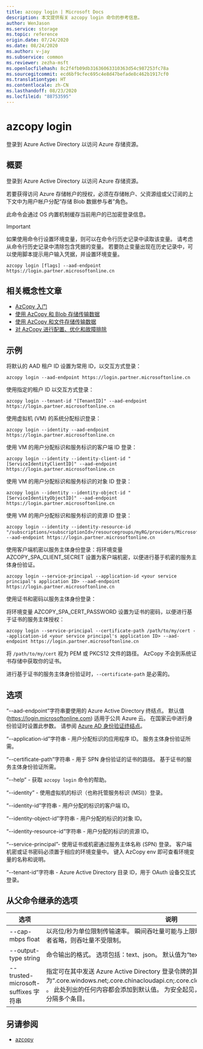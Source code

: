 ```yaml
---
title: azcopy login | Microsoft Docs
description: 本文提供有关 azcopy login 命令的参考信息。
author: WenJason
ms.service: storage
ms.topic: reference
origin.date: 07/24/2020
ms.date: 08/24/2020
ms.author: v-jay
ms.subservice: common
ms.reviewer: zezha-msft
ms.openlocfilehash: 8c2f4fb09db31636063310363d54c987253fc78a
ms.sourcegitcommit: ecd6bf9cfec695c4e8d47befade8c462b1917cf0
ms.translationtype: HT
ms.contentlocale: zh-CN
ms.lasthandoff: 08/23/2020
ms.locfileid: "88753595"
---
```

# <a name="azcopy-login"></a>azcopy login

登录到 Azure Active Directory 以访问 Azure 存储资源。

## <a name="synopsis"></a>概要

登录到 Azure Active Directory 以访问 Azure 存储资源。

若要获得访问 Azure 存储帐户的授权，必须在存储帐户、父资源组或父订阅的上下文中为用户帐户分配“存储 Blob 数据参与者”角色。

此命令会通过 OS 内置机制缓存当前用户的已加密登录信息。

> [!IMPORTANT]
> 如果使用命令行设置环境变量，则可以在命令行历史记录中读取该变量。 请考虑从命令行历史记录中清除包含凭据的变量。 若要防止变量出现在历史记录中，可以使用脚本提示用户输入凭据，并设置环境变量。

```azcopy
azcopy login [flags] --aad-endpoint https://login.partner.microsoftonline.cn
```

## <a name="related-conceptual-articles"></a>相关概念性文章

- [AzCopy 入门](storage-use-azcopy-v10.md)
- [使用 AzCopy 和 Blob 存储传输数据](storage-use-azcopy-blobs.md)
- [使用 AzCopy 和文件存储传输数据](storage-use-azcopy-files.md)
- [对 AzCopy 进行配置、优化和故障排除](storage-use-azcopy-configure.md)

## <a name="examples"></a>示例

将默认的 AAD 租户 ID 设置为常用 ID，以交互方式登录：

```azcopy
azcopy login --aad-endpoint https://login.partner.microsoftonline.cn
```

使用指定的租户 ID 以交互方式登录：

```azcopy
azcopy login --tenant-id "[TenantID]" --aad-endpoint https://login.partner.microsoftonline.cn
```

使用虚拟机 (VM) 的系统分配标识登录：

```azcopy
azcopy login --identity --aad-endpoint https://login.partner.microsoftonline.cn
```

使用 VM 的用户分配标识和服务标识的客户端 ID 登录：
  
```azcopy
azcopy login --identity --identity-client-id "[ServiceIdentityClientID]" --aad-endpoint https://login.partner.microsoftonline.cn
```
 
使用 VM 的用户分配标识和服务标识的对象 ID 登录：

```azcopy
azcopy login --identity --identity-object-id "[ServiceIdentityObjectID]" --aad-endpoint https://login.partner.microsoftonline.cn
```

使用 VM 的用户分配标识和服务标识的资源 ID 登录：
 
```azcopy
azcopy login --identity --identity-resource-id "/subscriptions/<subscriptionId>/resourcegroups/myRG/providers/Microsoft.ManagedIdentity/userAssignedIdentities/myID" --aad-endpoint https://login.partner.microsoftonline.cn
```

使用客户端机密以服务主体身份登录：将环境变量 AZCOPY_SPA_CLIENT_SECRET 设置为客户端机密，以便进行基于机密的服务主体身份验证。

```azcopy
azcopy login --service-principal --application-id <your service principal's application ID> --aad-endpoint https://login.partner.microsoftonline.cn
```

使用证书和密码以服务主体身份登录：

将环境变量 AZCOPY_SPA_CERT_PASSWORD 设置为证书的密码，以便进行基于证书的服务主体授权：

```azcopy
azcopy login --service-principal --certificate-path /path/to/my/cert --application-id <your service principal's application ID> --aad-endpoint https://login.partner.microsoftonline.cn
```

将 `/path/to/my/cert` 视为 PEM 或 PKCS12 文件的路径。 AzCopy 不会到系统证书存储中获取你的证书。

进行基于证书的服务主体身份验证时，`--certificate-path` 是必需的。

## <a name="options"></a>选项

“--aad-endpoint”字符串要使用的 Azure Active Directory 终结点。 默认值 (https://login.microsoftonline.com) 适用于公共 Azure 云。 在国家云中进行身份验证时设置此参数。 请参阅 [Azure AD 身份验证终结点](/active-directory/develop/authentication-national-cloud#azure-ad-authentication-endpoints)。

“--application-id”字符串 - 用户分配标识的应用程序 ID。 服务主体身份验证所需。

“--certificate-path”字符串 - 用于 SPN 身份验证的证书的路径。 基于证书的服务主体身份验证所需。

“--help” - 获取 `azcopy login` 命令的帮助。

“--identity” - 使用虚拟机的标识（也称托管服务标识 (MSI)）登录。

“--identity-id”字符串 - 用户分配的标识的客户端 ID。

“--identity-object-id”字符串 - 用户分配的标识的对象 ID。

“--identity-resource-id”字符串 - 用户分配的标识的资源 ID。

“--service-principal”- 使用证书或机密通过服务主体名称 (SPN) 登录。 客户端机密或证书密码必须置于相应的环境变量中。 键入 AzCopy env 即可查看环境变量的名称和说明。

“--tenant-id”字符串 - Azure Active Directory 目录 ID，用于 OAuth 设备交互式登录。

## <a name="options-inherited-from-parent-commands"></a>从父命令继承的选项

|选项|说明|
|---|---|
|--cap-mbps float|以兆位/秒为单位限制传输速率。 瞬间吞吐量可能与上限略有不同。 如果此选项设置为零，或者省略，则吞吐量不受限制。|
|--output-type string|命令输出的格式。 选项包括：text、json。 默认值为“text”。|
|--trusted-microsoft-suffixes 字符串   |指定可在其中发送 Azure Active Directory 登录令牌的其他域后缀。  默认值为“.core.windows.net;.core.chinacloudapi.cn;.core.cloudapi.de;.core.usgovcloudapi.net” 。 此处列出的任何内容都会添加到默认值。 为安全起见，应只在此处放置 Azure 域。 用分号分隔多个条目。|

## <a name="see-also"></a>另请参阅

- [azcopy](storage-ref-azcopy.md)
